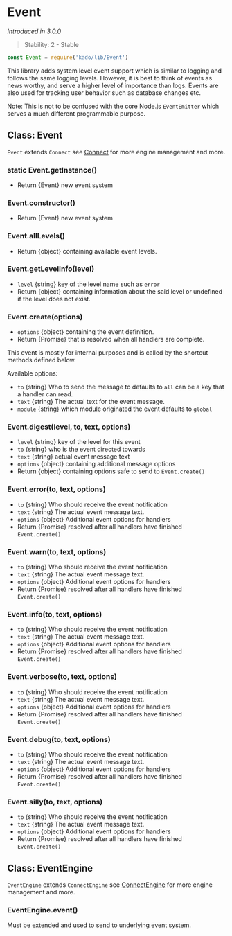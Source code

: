 # Event
*Introduced in 3.0.0*
> Stability: 2 - Stable
```js
const Event = require('kado/lib/Event')
```
This library adds system level event support which is similar to logging
and follows the same logging levels. However, it is best to think of events as
news worthy, and serve a higher level of importance than logs. Events are also
used for tracking user behavior such as database changes etc.

Note: This is not to be confused with the core Node.js `EventEmitter` which
serves a much different programmable purpose.

## Class: Event
`Event` extends `Connect` see [Connect](Connect.md) for more engine
management and more.

### static Event.getInstance()
* Return {Event} new event system

### Event.constructor()
* Return {Event} new event system

### Event.allLevels()
* Return {object} containing available event levels.

### Event.getLevelInfo(level)
* `level` {string} key of the level name such as `error`
* Return {object} containing information about the said level or undefined if
the level does not exist.

### Event.create(options)
* `options` {object} containing the event definition.
* Return {Promise} that is resolved when all handlers are complete.

This event is mostly for internal purposes and is called by the shortcut methods
defined below.

Available options:
* `to` {string} Who to send the message to defaults to `all` can be a key that a
handler can read.
* `text` {string} The actual text for the event message.
* `module` {string} which module originated the event defaults to `global`

### Event.digest(level, to, text, options)
* `level` {string} key of the level for this event
* `to` {string} who is the event directed towards
* `text` {string} actual event message text
* `options` {object} containing additional message options
* Return {object} containing options safe to send to `Event.create()`

### Event.error(to, text, options)
* `to` {string} Who should receive the event notification
* `text` {string} The actual event message text.
* `options` {object} Additional event options for handlers
* Return {Promise} resolved after all handlers have finished `Event.create()`

### Event.warn(to, text, options)
* `to` {string} Who should receive the event notification
* `text` {string} The actual event message text.
* `options` {object} Additional event options for handlers
* Return {Promise} resolved after all handlers have finished `Event.create()`

### Event.info(to, text, options)
* `to` {string} Who should receive the event notification
* `text` {string} The actual event message text.
* `options` {object} Additional event options for handlers
* Return {Promise} resolved after all handlers have finished `Event.create()`

### Event.verbose(to, text, options)
* `to` {string} Who should receive the event notification
* `text` {string} The actual event message text.
* `options` {object} Additional event options for handlers
* Return {Promise} resolved after all handlers have finished `Event.create()`

### Event.debug(to, text, options)
* `to` {string} Who should receive the event notification
* `text` {string} The actual event message text.
* `options` {object} Additional event options for handlers
* Return {Promise} resolved after all handlers have finished `Event.create()`

### Event.silly(to, text, options)
* `to` {string} Who should receive the event notification
* `text` {string} The actual event message text.
* `options` {object} Additional event options for handlers
* Return {Promise} resolved after all handlers have finished `Event.create()`

## Class: EventEngine
`EventEngine` extends `ConnectEngine` see
[ConnectEngine](ConnectEngine.md) for more engine management and more.

### EventEngine.event()
Must be extended and used to send to underlying event system.
